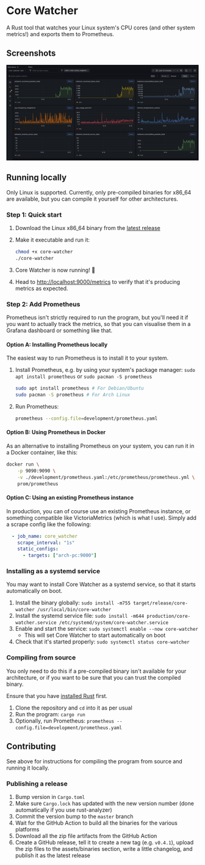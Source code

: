 # Core Watcher

A Rust tool that watches your Linux system's CPU cores (and other system metrics!) and exports them to Prometheus.

## Screenshots

![An overview of the metrics, rendered in Grafana](assets/overview_metrics.png)

## Running locally

Only Linux is supported. Currently, only pre-compiled binaries for x86_64 are available, but you can compile it yourself for other architectures.

### Step 1: Quick start

1. Download the Linux x86_64 binary from the [latest release](https://github.com/MMK21Hub/core-watcher/releases/latest)
2. Make it executable and run it:

   ```bash
   chmod +x core-watcher
   ./core-watcher
   ```

3. Core Watcher is now running! 🎉
4. Head to <http://localhost:9000/metrics> to verify that it's producing metrics as expected.

### Step 2: Add Prometheus

Prometheus isn't strictly required to run the program, but you'll need it if you want to actually track the metrics, so that you can visualise them in a Grafana dashboard or something like that.

#### Option A: Installing Prometheus locally

The easiest way to run Prometheus is to install it to your system.

1. Install Prometheus, e.g. by using your system's package manager: `sudo apt install prometheus` or `sudo pacman -S prometheus`

   ```bash
   sudo apt install prometheus # For Debian/Ubuntu
   sudo pacman -S prometheus # For Arch Linux
   ```

2. Run Prometheus:

   ```bash
   prometheus --config.file=development/prometheus.yaml
   ```

#### Option B: Using Prometheus in Docker

As an alternative to installing Prometheus on your system, you can run it in a Docker container, like this:

```bash
docker run \
    -p 9090:9090 \
    -v ./development/prometheus.yaml:/etc/prometheus/prometheus.yml \
    prom/prometheus
```

#### Option C: Using an existing Prometheus instance

In production, you can of course use an existing Prometheus instance, or something compatible like VictoriaMetrics (which is what I use). Simply add a scrape config like the following:

<!-- prettier-ignore -->
```yaml
  - job_name: core_watcher
    scrape_interval: "1s"
    static_configs:
      - targets: ["arch-pc:9000"]
```

### Installing as a systemd service

You may want to install Core Watcher as a systemd service, so that it starts automatically on boot.

1. Install the binary globally: `sudo install -m755 target/release/core-watcher /usr/local/bin/core-watcher`
2. Install the systemd service file: `sudo install -m644 production/core-watcher.service /etc/systemd/system/core-watcher.service`
3. Enable and start the service: `sudo systemctl enable --now core-watcher`
   - This will set Core Watcher to start automatically on boot
4. Check that it's started properly: `sudo systemctl status core-watcher`

### Compiling from source

You only need to do this if a pre-compiled binary isn't available for your architecture, or if you want to be sure that you can trust the compiled binary.

Ensure that you have [installed Rust](https://www.rust-lang.org/tools/install) first.

1. Clone the repository and `cd` into it as per usual
2. Run the program: `cargo run`
3. Optionally, run Prometheus: `prometheus --config.file=development/prometheus.yaml`

## Contributing

See above for instructions for compiling the program from source and running it locally.

### Publishing a release

1. Bump version in `Cargo.toml`
2. Make sure `Cargo.lock` has updated with the new version number (done automatically if you use rust-analyzer)
3. Commit the version bump to the `master` branch
4. Wait for the GitHub Action to build all the binaries for the various platforms
5. Download all the zip file artifacts from the GitHub Action
6. Create a GitHub release, tell it to create a new tag (e.g. `v0.4.1`), upload the zip files to the assets/binaries section, write a little changelog, and publish it as the latest release
